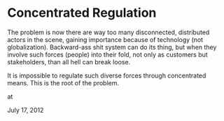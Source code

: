 # Concentrated Regulation
The problem is now there are way too many disconnected, distributed actors in the scene, gaining importance because of technology (not globalization). Backward-ass shit system can do its thing, but when they involve such forces (people) into their fold, not only as customers but stakeholders, than all hell can break loose.

It is impossible to regulate such diverse forces through concentrated means. This is the root of the problem.








at

July 17, 2012















